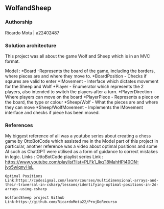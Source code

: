 ## WolfandSheep

### Authorship

Ricardo Mota | a22402487

### Solution architecture

This project was all about the game Wolf and Sheep which is in an MVC format.

Model :
    *Board -Represents the board of the game, including the borders,
            where pieces are and where they move to.
    *BoardPosition - Checks if sqaures are valid to enter
    *IMovement - Interface which dictates movement for the Sheep and Wolf
    *Player - Enumerator which represents the 2 players, also intended to switch
    the players after a turn.
    *PlayerDirection - Where players can move on the board
    *PlayerPiece - Represents a piece on the board, the type or colour
    *Sheep/Wolf - What the pieces are and where they can move
    *Sheep/WolfMovement - Implements the IMovement interface and checks if piece has been moved.




### References

My biggest reference of all was a youtube series about
creating a chess game by OttoBotCode which assisted me in the Model part of this project
in particular, another reference was a video about optimal positions and
some AI such as ChatGPT were utilised as a form of guidance to correct
mistakes in logic.
Links :
    OttoBotCode playlist series Link : https://www.youtube.com/playlist?list=PLFk1_lkqT8MahHPi40ON-jyo5wiqnyHsL

    Optimal Positions Link:https://codesignal.com/learn/courses/multidimensional-arrays-and-their-traversal-in-csharp/lessons/identifying-optimal-positions-in-2d-arrays-using-csharp

    WolfandSheep project Github Link:https://github.com/RicardoMota22/ProjDeRecurso